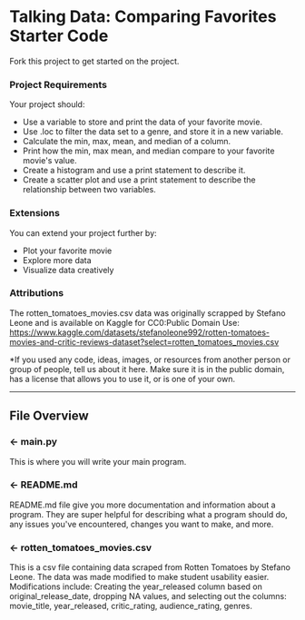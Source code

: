 # Talking Data: Comparing Favorites Starter Code

Fork this project to get started on the project.

### Project Requirements

Your project should:

- Use a variable to store and print the data of your favorite movie.
- Use .loc to filter the data set to a genre, and store it in a new variable.
- Calculate the min, max, mean, and median of a column.
- Print how the min, max mean, and median compare to your favorite movie's value.
- Create a histogram and use a print statement to describe it.
- Create a scatter plot and use a print statement to describe the relationship between two variables.

### Extensions

You can extend your project further by:

- Plot your favorite movie
- Explore more data
- Visualize data creatively

### Attributions

The rotten_tomatoes_movies.csv data was originally scrapped by Stefano Leone and is available on Kaggle for CC0:Public Domain Use: https://www.kaggle.com/datasets/stefanoleone992/rotten-tomatoes-movies-and-critic-reviews-dataset?select=rotten_tomatoes_movies.csv

\*If you used any code, ideas, images, or resources from another person or group of people, tell us about it here. Make sure it is in the public domain, has a license that allows you to use it, or is one of your own.

---

## File Overview

### ← main.py

This is where you will write your main program.

### ← README.md

README.md file give you more documentation and information about a program. They are super helpful for describing what a program should do, any issues you've encountered, changes you want to make, and more.

### ← rotten_tomatoes_movies.csv

This is a csv file containing data scraped from Rotten Tomatoes by Stefano Leone. The data was made modified to make student usability easier. Modifications include: Creating the year_released column based on original_release_date, dropping NA values, and selecting out the columns: movie_title, year_released, critic_rating, audience_rating, genres.

